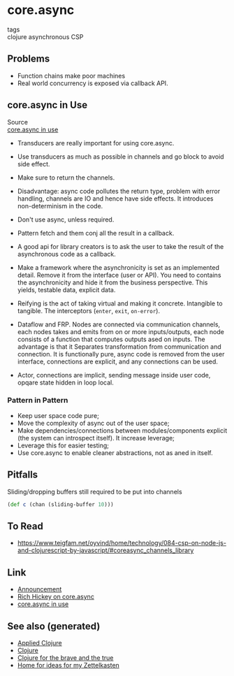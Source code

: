 # core.async

tags  
clojure asynchronous CSP

## Problems

-   Function chains make poor machines
-   Real world concurrency is exposed via callback API.

## core.async in Use

Source  
[core.async in use](https://www.youtube.com/watch?v=096pIlA3GDo)

-   Transducers are really important for using core.async.

<!-- -->

-   Use transducers as much as possible in channels and go block to
    avoid side effect.

-   Make sure to return the channels.

-   Disadvantage: async code pollutes the return type, problem with
    error handling, channels are IO and hence have side effects. It
    introduces non-determinism in the code.

-   Don't use async, unless required.

-   Pattern fetch and them conj all the result in a callback.

-   A good api for library creators is to ask the user to take the
    result of the asynchronous code as a callback.

-   Make a framework where the asynchronicity is set as an implemented
    detail. Remove it from the interface (user or API). You need to
    contains the asynchronicity and hide it from the business
    perspective. This yields, testable data, explicit data.

-   Reifying is the act of taking virtual and making it concrete.
    Intangible to tangible. The interceptors (`enter`, `exit`,
    `on-error`).

-   Dataflow and FRP. Nodes are connected via communication channels,
    each nodes takes and emits from on or more inputs/outputs, each node
    consists of a function that computes outputs ased on inputs. The
    advantage is that it Separates transformation from communication and
    connection. It is functionally pure, async code is removed from the
    user interface, connections are explicit, and any connections can be
    used.

-   Actor, connections are implicit, sending message inside user code,
    opqare state hidden in loop local.

### Pattern in Pattern

-   Keep user space code pure;
-   Move the complexity of async out of the user space;
-   Make dependencies/connections between modules/components explicit
    (the system can introspect itself). It increase leverage;
-   Leverage this for easier testing;
-   Use core.async to enable cleaner abstractions, not as aned in
    itself.

## Pitfalls

Sliding/dropping buffers still required to be put into channels

``` clojure
(def c (chan (sliding-buffer 10)))
```

## To Read

-   <https://www.teigfam.net/oyvind/home/technology/084-csp-on-node-js-and-clojurescript-by-javascript/#coreasync_channels_library>

## Link

-   [Announcement](https://clojure.org/news/2013/06/28/clojure-clore-async-channels)
-   [Rich Hickey on
    core.async](https://www.youtube.com/watch?v=9HspeHGBg-Q)
-   [core.async in use](https://www.youtube.com/watch?v=096pIlA3GDo)

## See also (generated)

-   [Applied Clojure](./id:ab553c45-6dc8-4971-a1d4-925cc51a0152)
-   [Clojure](./id:9336fa0f-85f3-4943-b374-6ca2f01ee0f8)
-   [Clojure for the brave and the
    true](./id:8a25f159-fa4a-4bdb-9ad2-1db6731b4a75)
-   [Home for ideas for my
    Zettelkasten](./id:fcaa7ed0-ed8c-48bb-a440-ffa872141583)
